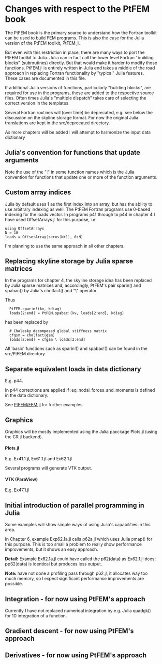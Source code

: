 # Changes with respect to the PtFEM book


The PtFEM book is the primary source to understand how the Fortran toolkit can be used to build FEM programs. This is also the case for the Julia version of the PtFEM toolkit, PtFEM.jl.

But even with this restriction in place, there are many ways to port the PtFEM toolkit to Julia. Julia can in fact call the lower level Fortran "building blocks" (subroutines) directly. But that would make it harder to modify those functions.
PtFEM.jl is entirely written in Julia end takes a middle of the road approach in replacing Fortran functionality by "typical" Julia features. These cases are documented in this file.

If additional Julia versions of functions, particularly "building blocks", are required for use in the programs, these are added to the respective source files. Often times Julia's "multiple dispatch" takes care of selecting the correct version in the templates.

Several Fortran routines will (over time) be deprecated, e.g. see below the discussion on the skyline storage format. For now the original Julia translations are kept in the src/deprecated directory.

As more chapters will be added I will attempt to harmonize the input data dictionary

## Julia's convention for functions that update arguments

Note the use of the "!" in some function names which is the Julia convention for functions that update one or more of the function arguments. 

## Custom array indices

Julia by default uses 1 as the first index into an array, but has the ability to use arbitrary indexing as well. The PtFEM Fortran programs use 0-based indexing for the loads vector. In programs p41 through to p44 in chapter 4 I have used OffsetArrays.jl for this purpose, i.e:

```
using OffsetArrays
N = 10
loads = OffsetArray(zeros(N+1), 0:N)
```

I'm planning to use the same approach in all other chapters.

## Replacing skyline storage by Julia sparse matrices

In the programs for chapter 4, the skyline storage idea has been replaced by Julia sparse matrices and, accordingly, PtFEM's pair sparin() and spabac() by Julia's cholfact() and "\\" operator.

Thus

```
  PtFEM.sparin!(kv, kdiag)
  loads[2:end] = PtFEM.spabac!(kv, loads[2:end], kdiag)
```

has been replaced by

```
  # Cholesky decomposed global stiffness matrix
  cfgsm = cholfact(gsm)
  loads[2:end] = cfgsm \ loads[2:end]
```

All 'basic' functions such as sparin!() and spabac!() can be found in the src/PtFEM directory.

## Separate equivalent loads  in data dictionary

E.g. p44. 

In p44 corrections are applied if :eq_nodal_forces_and_moments is defined in the data dictionary.

See [PtFEM/EEM.jl](https://github.com/PtFEM/EEM.jl) for further examples.

## Graphics

Graphics will be mostly implemented using the Julia pacckage Plots.jl (using the GR.jl backend).

#### Plots.jl

E.g. Ex41.1.jl, Ex61.1.jl and Ex62.1.jl

Several programs will generate VTK output.

#### VTK (ParaView)

E.g. Ex47.1.jl

## Initial introduction of parallel programming in Julia

Some examples will show simple ways of using Julia's capabilities in this area.

In Chapter 6, example Exp62.1a.jl calls p62a.jl which uses Julia pmap() for this purpose. This is too small a problem to really show performance improvements, but it shows an easy approach.

**Detail:** Example Ex62.1a.jl could have called the p62(data) as Ex62.1.jl does; pp62(data) is identical but produces less output.

**Note:**  have not done a profiling pass through p62.jl, it allocates way too much memory, so I expect significant performance improvements are possible.

## Integration - for now using PtFEM's approach

Currently I have not replaced numerical integration by e.g. Julia quadgk() for 1D integration of a function.

## Gradient descent - for now using PtFEM's approach

## Derivatives - for now using PtFEM's approach
